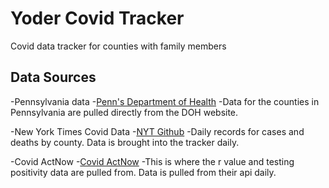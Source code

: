 # Yoder Covid Tracker

Covid data tracker for counties with family members

## Data Sources

-Pennsylvania data
	-[Penn's Department of Health](https://www.health.pa.gov/topics/disease/coronavirus/Pages/Cases.aspx)
	-Data for the counties in Pennsylvania are pulled directly from the DOH website.
	
-New York Times Covid Data
	-[NYT Github](https://github.com/nytimes/covid-19-data)
	-Daily records for cases and deaths by county. Data is brought into the tracker daily.

-Covid ActNow
	-[Covid ActNow](href=https://covidactnow.org/)
	-This is where the r value and testing positivity data are pulled from. Data is pulled from their api daily.
